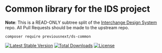 # Common library for the IDS project

**Note**: This is a READ-ONLY subtree split of the [Interchange Design System](https://github.com/previousnext/interchangeable-ds)
repo. All Pull Requests should be made to the upstream repo.

```shell
composer require previousnext/ds-common
```

[![Latest Stable Version](https://poser.pugx.org/previousnext/ds-common/v)](https://packagist.org/packages/previousnext/ds-common)
[![Total Downloads](https://poser.pugx.org/previousnext/ds-common/downloads)](https://packagist.org/packages/previousnext/ds-common)
[![License](https://poser.pugx.org/previousnext/ds-common/license)](https://packagist.org/packages/previousnext/ds-common)
